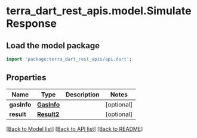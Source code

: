 # terra_dart_rest_apis.model.SimulateResponse

## Load the model package
```dart
import 'package:terra_dart_rest_apis/api.dart';
```

## Properties
Name | Type | Description | Notes
------------ | ------------- | ------------- | -------------
**gasInfo** | [**GasInfo**](GasInfo.md) |  | [optional] 
**result** | [**Result2**](Result2.md) |  | [optional] 

[[Back to Model list]](../README.md#documentation-for-models) [[Back to API list]](../README.md#documentation-for-api-endpoints) [[Back to README]](../README.md)


